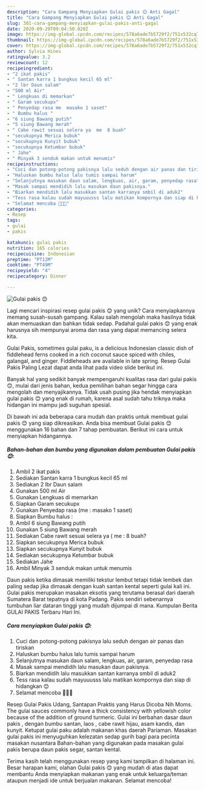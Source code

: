 ```yaml
---
description: "Cara Gampang Menyiapkan Gulai pakis 😊 Anti Gagal"
title: "Cara Gampang Menyiapkan Gulai pakis 😊 Anti Gagal"
slug: 301-cara-gampang-menyiapkan-gulai-pakis-anti-gagal
date: 2020-09-20T09:04:50.020Z
image: https://img-global.cpcdn.com/recipes/578a6ade7b5729f2/751x532cq70/gulai-pakis-😊-foto-resep-utama.jpg
thumbnail: https://img-global.cpcdn.com/recipes/578a6ade7b5729f2/751x532cq70/gulai-pakis-😊-foto-resep-utama.jpg
cover: https://img-global.cpcdn.com/recipes/578a6ade7b5729f2/751x532cq70/gulai-pakis-😊-foto-resep-utama.jpg
author: Sylvia Hines
ratingvalue: 3.2
reviewcount: 12
recipeingredient:
- "2 ikat pakis"
- " Santan karra 1 bungkus kecil 65 ml"
- "2 lbr Daun salam"
- "500 ml Air"
- " Lengkuas di memarkan"
- " Garam secukupx"
- " Penyedap rasa me  masako 1 saset"
- " Bumbu halus "
- "6 siung Bawang putih"
- "5 siung Bawang merah"
- " Cabe rawit sesuai selera ya  me  8 buah"
- "secukupnya Merica bubuk"
- "secukupnya Kunyit bubuk"
- "secukupnya Ketumbar bubuk"
- " Jahe"
- " Minyak 3 senduk makan untuk menumis"
recipeinstructions:
- "Cuci dan potong-potong pakisnya lalu seduh dengan air panas dan tiriskan"
- "Haluskan bumbu halus lalu tumis sampai harum"
- "Selanjutnya masukan daun salam, lengkuas, air, garam, penyedap rasa"
- "Masak sampai mendidih lalu masukan daun pakisnya."
- "Biarkan mendidih lalu masukkan santan karranya smbil di aduk2"
- "Tess rasa kalau sudah mayuuusss lalu matikan kompornya dan siap di hidangkan 😊"
- "Selamat mencoba 🙏😊😇"
categories:
- Resep
tags:
- gulai
- pakis

katakunci: gulai pakis 
nutrition: 165 calories
recipecuisine: Indonesian
preptime: "PT12M"
cooktime: "PT49M"
recipeyield: "4"
recipecategory: Dinner

---
```



![Gulai pakis 😊](https://img-global.cpcdn.com/recipes/578a6ade7b5729f2/751x532cq70/gulai-pakis-😊-foto-resep-utama.jpg)

Lagi mencari inspirasi resep gulai pakis 😊 yang unik? Cara menyiapkannya memang susah-susah gampang. Kalau salah mengolah maka hasilnya tidak akan memuaskan dan bahkan tidak sedap. Padahal gulai pakis 😊 yang enak harusnya sih mempunyai aroma dan rasa yang dapat memancing selera kita.

Gulai Pakis, sometimes gulai paku, is a delicious Indonesian classic dish of fiddlehead ferns cooked in a rich coconut sauce spiced with chiles, galangal, and ginger. Fiddleheads are available in late spring. Resep Gulai Pakis Paling Lezat dapat anda lihat pada video slide berikut ini.

Banyak hal yang sedikit banyak mempengaruhi kualitas rasa dari gulai pakis 😊, mulai dari jenis bahan, kedua pemilihan bahan segar hingga cara mengolah dan menyajikannya. Tidak usah pusing jika hendak menyiapkan gulai pakis 😊 yang enak di rumah, karena asal sudah tahu triknya maka hidangan ini mampu jadi suguhan spesial.


Di bawah ini ada beberapa cara mudah dan praktis untuk membuat gulai pakis 😊 yang siap dikreasikan. Anda bisa membuat Gulai pakis 😊 menggunakan 16 bahan dan 7 tahap pembuatan. Berikut ini cara untuk menyiapkan hidangannya.

<!--inarticleads1-->

##### Bahan-bahan dan bumbu yang digunakan dalam pembuatan Gulai pakis 😊:

1. Ambil 2 ikat pakis
1. Sediakan  Santan karra 1 bungkus kecil 65 ml
1. Sediakan 2 lbr Daun salam
1. Gunakan 500 ml Air
1. Gunakan  Lengkuas di memarkan
1. Siapkan  Garam secukupx
1. Gunakan  Penyedap rasa (me : masako 1 saset)
1. Siapkan  Bumbu halus :
1. Ambil 6 siung Bawang putih
1. Gunakan 5 siung Bawang merah
1. Sediakan  Cabe rawit sesuai selera ya ( me : 8 buah?
1. Siapkan secukupnya Merica bubuk
1. Siapkan secukupnya Kunyit bubuk
1. Sediakan secukupnya Ketumbar bubuk
1. Sediakan  Jahe
1. Ambil  Minyak 3 senduk makan untuk menumis


Daun pakis ketika dimasak memiliki tekstur lembut tetapi tidak lembek dan paling sedap jika dimasak dengan kuah santan kental seperti gulai kali ini. Gulai pakis merupakan masakan eksotis yang terutama berasal dari daerah Sumatera Barat tepatnya di kota Padang. Pakis sendiri sebenarnya tumbuhan liar dataran tinggi yang mudah dijumpai di mana. Kumpulan Berita GULAI PAKIS Terbaru Hari Ini. 

<!--inarticleads2-->

##### Cara menyiapkan Gulai pakis 😊:

1. Cuci dan potong-potong pakisnya lalu seduh dengan air panas dan tiriskan
1. Haluskan bumbu halus lalu tumis sampai harum
1. Selanjutnya masukan daun salam, lengkuas, air, garam, penyedap rasa
1. Masak sampai mendidih lalu masukan daun pakisnya.
1. Biarkan mendidih lalu masukkan santan karranya smbil di aduk2
1. Tess rasa kalau sudah mayuuusss lalu matikan kompornya dan siap di hidangkan 😊
1. Selamat mencoba 🙏😊😇


Resep Gulai Pakis Udang, Santapan Praktis yang Harus Dicoba Nih Moms. The gulai sauces commonly have a thick consistency with yellowish color because of the addition of ground turmeric. Gulai ini berbahan dasar daun pakis , dengan bumbu santan, laos , cabe rawit hijau, asam kandis, dan kunyit. Ketupat gulai paku adalah makanan khas daerah Pariaman. Masakan gulai pakis ini menyuguhkan kelezatan sedap gurih bagi para pecinta masakan nusantara Bahan-bahan yang digunakan pada masakan gulai pakis berupa daun pakis segar, santan kental. 

Terima kasih telah menggunakan resep yang kami tampilkan di halaman ini. Besar harapan kami, olahan Gulai pakis 😊 yang mudah di atas dapat membantu Anda menyiapkan makanan yang enak untuk keluarga/teman ataupun menjadi ide untuk berjualan makanan. Selamat mencoba!
